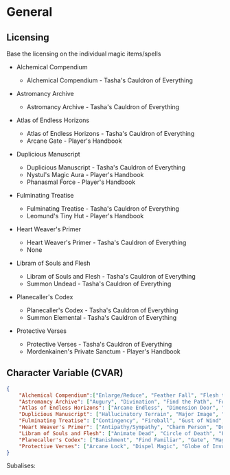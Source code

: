 # General
## Licensing
Base the licensing on the individual magic items/spells

- Alchemical Compendium
    - Alchemical Compendium - Tasha's Cauldron of Everything

- Astromancy Archive
    - Astromancy Archive - Tasha's Cauldron of Everything

- Atlas of Endless Horizons
    - Atlas of Endless Horizons - Tasha's Cauldron of Everything
    - Arcane Gate - Player's Handbook

- Duplicious Manuscript
    - Duplicious Manuscript - Tasha's Cauldron of Everything
    - Nystul's Magic Aura - Player's Handbook
    - Phanasmal Force - Player's Handbook

- Fulminating Treatise
    - Fulminating Treatise - Tasha's Cauldron of Everything
    - Leomund's Tiny Hut - Player's Handbook

- Heart Weaver's Primer
    - Heart Weaver's Primer - Tasha's Cauldron of Everything
    - None

- Libram of Souls and Flesh
    - Libram of Souls and Flesh - Tasha's Cauldron of Everything
    - Summon Undead - Tasha's Cauldron of Everything

- Planecaller's Codex
    - Planecaller's Codex - Tasha's Cauldron of Everything
    - Summon Elemental - Tasha's Cauldron of Everything

- Protective Verses
    - Protective Verses - Tasha's Cauldron of Everything
    - Mordenkainen's Private Sanctum - Player's Handbook


## Character Variable (CVAR)
```json
{
    "Alchemical Compendium":["Enlarge/Reduce", "Feather Fall", "Flesh to Stone", "Gaseous Form", "Magic Weapon", "Polymorph"],
    "Astromancy Archive": ["Augury", "Divination", "Find the Path", "Foresight", "Locate Creature", "Locate Object"],
    "Atlas of Endless Horizons": ["Arcane Endless", "Dimension Door", "Gate", "Misty Step", "Plane Shift", "Teleportation Circle", "Word of Recall"],
    "Duplicious Manuscript": ["Hallucinatory Terrain", "Major Image", "Mirror Image", "Mislead", "Nystul's Magic Aura", "Phantasmal Force", "Silent Image"],
    "Fulminating Treatise": ["Contingency", "Fireball", "Gust of Wind", "Leomund's Tiny Hut", "Magic Missile", "Wall of Force"],
    "Heart Weaver's Primer": ["Antipathy/Sympathy", "Charm Person", "Dominate Person", "Enthrall", "Hypnotic Pattern", "Modify Memory", "Suggestion"],
    "Libram of Souls and Flesh": ["Animate Dead", "Circle of Death", "False Life", "Finger of Death", "Speak with Dead", "Summon Undead"],
    "Planecaller's Codex": ["Banishment", "Find Familiar", "Gate", "Magic Circle", "Planar Binding", "Summon Elemental"],
    "Protective Verses": ["Arcane Lock", "Dispel Magic", "Globe of Invulnerability", "Glyph of Warning", "Mordenkainen's Private Sanctum", "Protection from Evil and Good", "Symbol"]
}
```

Subalises:



